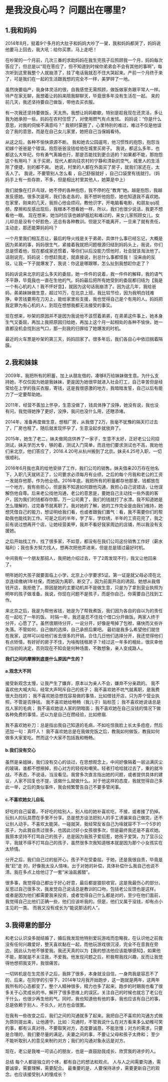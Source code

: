  # 是我没良心吗？ 问题出在哪里?
## 1.我和妈妈

2014年8月，挺着9个多月的大肚子和妈妈大吵了一架，我和妈妈都哭了，妈妈说他要马上回去，我大吼：给你买票，马上走吧！

在吵架的一个月前，几次三番的求助妈妈在我生完孩子后照顾我一个月，妈妈每次答应了，但总是以“现在答应了，但不知道到时候你弟弟会不会有其他的事啊”，每次听到这里我整个人就崩溃了，挂了电话我就忍不住大哭起来。产前一个月终于来了，可是我们在一起的生活跟我想的完全不一样，美梦碎了一地。

虽然快要临产，我身体灵活的很，自我感觉无需照顾，做饭做家务跟平常人一样。待产在家无聊，我想着让妈妈来陪我聊聊天，毕竟很多年没有生活在一起。
来的前几天，我还坚持要自己做饭，带他去买衣服。

有一次我还坚持要做饭，天太热，我想让妈妈歇歇，特别是趁我现在还灵活，多让我为她承担一些。妈妈在农村住惯了，对使用燃气有点发怵。
妈妈说：“你是什么意思，对我的伺候不满意吗？”
我顿时蒙圈了，心里特别的难过，难过不仅是他误会了我的意思，而是在自己女儿家里，她把自己当保姆看待。

从这之后，各种不愉快源源不断。
我和她去公园遛弯，他习惯性的抱怨，抱怨当初嫁个爸爸是个错误。抱怨爸爸没钱给他在城里买房子。
我说，都这么多年，也都这么大年纪，你有勇气离婚也行，那是否能找到更合适的？如果都不能，那抱怨这个有用吗？
        关于买房，现代人都向往农村的宁静和清新的空气，城里人的生活除了便捷，别的都不爽。
她说，村里的人都在外面买了房子，就我们家还在，太丢人了。
我说，不要管别人怎么看 ，自己舒服就好 ，自己口袋里有钱就行。（妈妈手上有一些存款，不多，但是相比村里其他人，她算是中上）

我们就像在打乒乓球，她不停的各种抱怨，我不停的在“教育”她。越是抱怨，我越发反感她。很多次遛弯，我们各走各的，我不想听他抱怨，她也知道我不喜欢她。
在家里，刚来的几天，我担心他会烦闷，教他识字，开电脑看电影，和朋友qq视频，摩擦和反感出现后，我根本不想看她一样，所以，我们也很少说话，我更不想看他一眼。
现在想来，她当时应该也嫉妒尴尬和难过的，来女儿家照顾女儿，女儿却总是没有个好脸色，还总有各种教训。但是又不能离开，一旦来了就有责任，主动走，那还能算妈妈吗？

一个月里我们相互忍让，最后的导火线是关于弟弟，具体什么事已经忘记，大概是因为弟弟的事，妈妈很生气，紧接着我就把问题根源归结到妈妈头上，我说，你们总是惯着他，现在都成家还惯着，等你们以后没能力惯他时，社会就该淘汰他了。话刚说完，妈妈说：你想赶我走，就直接说，别总什么事都怪我！
没来由的反驳，让我一下子就爆发了，我说：你这是哪跟哪，怎么扯到我想赶你走了？

妈妈诉说来北京的这么多天的委屈，她一件件的说着，我一件件的解释，我的语气不平静，毕竟我也一直在生他的气。妈妈最后把所有她受到的委屈都归结为【我是一个有心机的人！我不怀好意】，就因为这句话我崩溃了。因为这几年，我给爸妈，弟弟妹妹做生意，超过10万，在北京上班，我比较节俭，因为我明白钱难挣，幸苦钱要用在刀刃上，能给家里些支援，我也觉得自己是个有用的人。妈妈把我定罪为有心机的人，到现在想想我都无法接受的事实。

现在想来，吵架的原因并不是因为我说他不该惯着弟弟，在弟弟这件事上，她本身生气又委屈，再加上我把原因归给她，再加上这个月一起相处的各种不愉快，她一直都没机会找到出气口，那一刻我的归罪给了她爆发的时机。

最近的火车票是吵架的第三天，妈妈回家了。很多年后，我们各自心中依旧揣着隔膜。

## 2.我和妹妹
    
 2009年，我把所有的积蓄，加上从朋友借的，凑够8万给妹妹做生意。为什么支持她，不仅仅因为她是我妹妹，更是因为她很早就进入社会打工，自己幸苦但是经常给在上学的我买衣服，寄钱，这是我很感激的地方，我暗暗发誓，自己以后有能力了一定要帮助她。

2011年，经营不善加上怀孕，生意没做了，钱具体挣了没挣，她没有说，我也没有问，我觉得她挣了更好，没挣，我问也没什么用，还瞎添堵。

2014年，准备再度做生意，想租厂房，从我借了2万，我毫不犹豫的隔天打过去了，厂房也租了，随后就发现怀孕了，生意没起步就放弃了。

2015年，她生了老二，妹夫做网店供养了一家子，生意不太好，正好老公公司招测试，妹夫学历大专，够的着，测试入门简单，而且他们要求测试也不高，我劝他们来北京，他们答应了，2016.4.20号从杭州搬到了北京。妹夫4.25号入职，一切很顺利。

2016年6月我也真的给他安排了工作，我们公司的销售。妹夫借来20万存在他名下，入职几天就转正了，公司要求必须每月有业绩，之后的每个月我和老公的工资一发就存他那，作为他业绩。2016年底，我把所有的积蓄都存他那里，钱都放在一个地方，我有些担心，但是我不知道如何跟他沟通，我担心自己说错话，让他误解伤他自尊。后来老公找他沟通，老公的意思是，要她自己主动找一些外面的客户，因为我们的钱都存你那，万一公司黄了，我们的钱就打了水漂。我不知道她是怎么理解的，过完春节就离职了。我对她的了解，她的工作完全是由我们维持，她想凭借自己的能力，想证明给我们看，也或者跟我们置气：看，我不需要你们的帮助我也能找到工作。可是之后的半年，学了车，学纹绣，半年的工资花完了，我之前有说过想再开个店，让她经营美甲，我并不看好我家周边的店铺，所以我没有支援她。

之后开始找工作，找了很多家，不如意，都没有在我们公司这份销售工作好（薪水福利）；我也多方努力找人，想再次把他弄进来，但是总是错过最好时机。

中间我有一个朋友那招人，我把她介绍过去，干了2周发现不行，我又让他回来了。

明年她的大孩子就要面临上小学，北京上小学要求5证。第一证是就父母必须在北京连续缴纳1年社保，而她因为离职，断交了。因为前面开店的诱因，她想从我借钱开店，我拒绝了。原因是她的主要动机并不是做生意，只是为了拿到营业执照为明年的孩子做准备。我说，你现在问题不是孩子，而是你自己，你需要自己找到工作。


来北京之后，我是为帮他省钱，她是为了帮我煮饭，我们因为各自的自以为的责任在一起吃了一年的饭。
时隔一年，我还是忍不住找个借口分开做饭。两家人终于分开，心愿了了。虽然很期待分开，一说分开，好像是甩掉了包袱，痛快而又些许失落。不管如何，自己做的选择，自己承担后果吧。
最初是我多么希望他们就住在我家，这样可以给他们省去很多的开销，合住几日他们选择分开，我还觉得他们有点矫情，有好好的房子不住，为啥掏钱租房子？经过这一年多的相处，很庆幸他们当初的决定，否则现在不知会是何种场面，不敢想象，亲人变成路人。

**我们之间的摩擦到底是什么原因产生的？**

#### a.观念大不同
接受新观念太慢，让我产生了嫌弃，原本以为亲人不会，嫌弃不分亲疏的。
我不喜欢他大喊大叫，经常大声呵斥自己的孩子；
我不喜欢她不吭气就离职，是我费很大劲找的；
我不喜欢她总想找容易做的事情，比如借钱开店，只为弄个营业执照，不管是否挣钱。
我不喜欢她给畅畅（我儿子）贴标签；
我不喜欢她说话总是找人家的毛病；
我不喜欢她谈人家的阴暗面；
我不喜欢她在自己没钱的情况下做各种免费的事情，还以为是自己在攒经验，比如修眉.

我不喜欢她补刀：总是指出我自己知道的毛病，不如吃惊我脸上长太多痘痘，然后还加一句：真吓人！
我不喜欢她总是在我做完饭之后，教我如何做饭，教我如何做多大家爱吃。然而这个大家不包括我和畅畅。

#### b.我们没有交心
 虽然是亲姐妹，我们没有交心的谈过，在思想观念上，中间好像隔着一层沾满灰尘的玻璃，谁都不想擦掉，担心对方的轻视和嘲笑。轻者打哈哈就过去了，重的就冷战，不表态，不说话，当没看见。我曾多次直言指出她的问题，或者提供具体的建议，人家不回复也不提，该做什么就做什么。对于他这样的态度，我就觉得自己多此一举，之后的类似事件，我会频繁警告自己不要多管闲事。

#### c.不喜欢她女儿自私
好吃的自己留着，不好吃的给别人，别人给的她补喜欢吃，不接，或者接了扔掉。玩别人的玩具攒在手里不分享。总是想方设法把别人的手工诱骗来自己做完，还不让别人动手。不喜欢太能哭，一碰就哭，我经常反省自己为啥就容不下一个5岁的孩子，为此我自责过很多，也因此讨好小女孩很多次，但是最终我还是不喜欢她。我原本坚持不打骂自己的孩子，总是因为我孩子爱招惹，她孩子爱哭，为了显示公平，我就不得不打骂自己的孩子，虽然很多次我知道根本就是因为那个小女孩实在太矫情。


分开之后，我们自己过的挺开心，孩子不在受委屈。于她，还是我很自责，毕竟是我“赶”走 的，好像我太没人情味。出于对她的补偿，具体补偿什么我自己也说不清。我在多点上给他订了一套“米油盐酱醋”。

很多事，我觉得自己都出于好心好意，最后都是狼狈收官。这是我最伤心的部分。反思过自己很多次，我发觉自己说话总是教训的口吻，包括老公反馈也是这样。
或者是因为他们都需要我来投资，或者觉得自己什么都是对的，至少在他们面前，我觉得自己比他们正确一些，他们应该听我的。但是，他们又属于没钱，却有点小主见的一类。
而我又没有成长为“能说那话的人”。


## 3.我得意的部分

和老公认识没多就结婚了，婚后我发现他特别爱玩游戏而忽略我，在认识他之前我没有任何兴趣爱好，整天喜欢黏在一起，而他玩游戏很沉浸，完全不在意我在旁边，因此认为他不够爱我。我还天真的以为【我的想法他应该能够感知】，如果他不能，那就是不关注我，不爱我。他发现问题之后，积极帮我找兴趣，反而让我觉得他想把我支开，我很痛苦。

   一切转机是在生完孩子之后，我胖了很多，本身就没自信，一身肉我是容忍不了的，后来，在同学的引导下，2014年12月我开始跑步，这一跑就是两年，这两年我所有的心态都变了。整个人精神很多，精力也多了起来，跑步的时期我也看了很多关于心灵成长的书，解开了很多思维上的误区。关注自己的时候也就忘了老公在干什么，也很少再生他的气。同时，我也知道他有他的事，我也应该有自己的事，总是依赖于别人，不长久，对方也会很累。

  在我有一些改变之后，我们之间的沟通就多了起来。我把自己不喜欢的沟通方式做为原则提出来，让他遵守。比如：沟通时，不管我说什么在对方看来多么幼稚可笑的事，都有认真对待，不要取笑对方，态度要诚恳，不能怠慢；对方的需求，只要是合理的，我们要尽量的满足。夫妻之间的事，不要让父母和孩子太搀和； 至少不能听取别人的意见来制约对方；我们的沟通对象永远是对方。

现在，老公是我唯一可谈心的朋友，也是一直鼓励我成长，欣赏我的进步的人。


总结  每个人都是独立的个体，都有自己的想法和观点。
        人与人之间需要沟通，需要诚挚，需要理解，需要配合。
        最重要的是，人要保持进步，需要更新自己的观念。也应该接受别人的慢成长？
